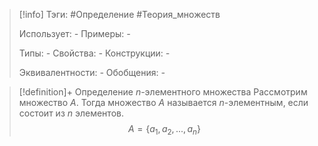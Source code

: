 > [!info]
> Тэги: #Определение #Теория_множеств 
> 
> Использует: *-*
> Примеры: *-*
> 
> Типы: *-*
> Свойства: *-*
> Конструкции: *-*
> 
> Эквивалентности: *-*
> Обобщения: *-*

> [!definition]+ Определение $n$-элементного множества
> Рассмотрим множество $A$. Тогда множество $A$ называется $n$-элементным, если состоит из $n$ элементов. $$A = \{a_1, a_2, ... , a_n\}$$